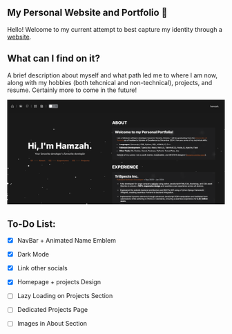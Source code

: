 ## My Personal Website and Portfolio 🍫

Hello! Welcome to my current attempt to best capture my identity through a [website](hamzahbehery.xyz).

## What can I find on it?

A brief description about myself and what path led me to where I am now, along with my hobbies (both tehcnical and non-technical), projects, and resume. Certainly more to come in the future!

![Current homepage:](public/assets/homepage_dark.png)

## To-Do List:

- [x] NavBar + Animated Name Emblem
- [x] Dark Mode
- [x] Link other socials
- [x] Homepage + projects Design
- [ ] Lazy Loading on Projects Section
- [ ] Dedicated Projects Page
- [ ] Images in About Section

